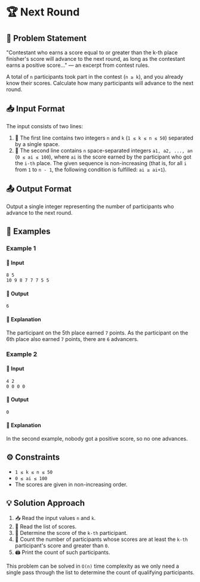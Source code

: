 # 🏆 Next Round

## 📜 Problem Statement
"Contestant who earns a score equal to or greater than the k-th place finisher's score will advance to the next round, as long as the contestant earns a positive score..." — an excerpt from contest rules.

A total of `n` participants took part in the contest (`n ≥ k`), and you already know their scores. Calculate how many participants will advance to the next round.

## 📥 Input Format
The input consists of two lines:
1. 📝 The first line contains two integers `n` and `k` (`1 ≤ k ≤ n ≤ 50`) separated by a single space.
2. 🏅 The second line contains `n` space-separated integers `a1, a2, ..., an` (`0 ≤ ai ≤ 100`), where `ai` is the score earned by the participant who got the `i-th` place. The given sequence is non-increasing (that is, for all `i` from `1` to `n - 1`, the following condition is fulfilled: `ai ≥ ai+1`).

## 📤 Output Format
Output a single integer representing the number of participants who advance to the next round.

## 🔢 Examples
### Example 1
#### 📌 Input
```
8 5
10 9 8 7 7 7 5 5
```
#### 📌 Output
```
6
```
#### 📌 Explanation
The participant on the 5th place earned `7` points. As the participant on the 6th place also earned `7` points, there are `6` advancers.

### Example 2
#### 📌 Input
```
4 2
0 0 0 0
```
#### 📌 Output
```
0
```
#### 📌 Explanation
In the second example, nobody got a positive score, so no one advances.

## ⚙️ Constraints
- `1 ≤ k ≤ n ≤ 50`
- `0 ≤ ai ≤ 100`
- The scores are given in non-increasing order.

## 💡 Solution Approach
1. 📥 Read the input values `n` and `k`.
2. 🏅 Read the list of scores.
3. 🎯 Determine the score of the `k-th` participant.
4. 🔢 Count the number of participants whose scores are at least the `k-th` participant's score and greater than `0`.
5. 🖨 Print the count of such participants.

This problem can be solved in `O(n)` time complexity as we only need a single pass through the list to determine the count of qualifying participants.


